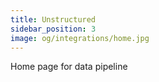 ```yaml
---
title: Unstructured
sidebar_position: 3
image: og/integrations/home.jpg
---
```


Home page for data pipeline
